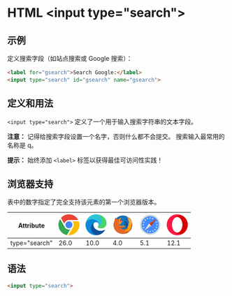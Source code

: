 HTML \<input type="search">
===

## 示例

定义搜索字段（如站点搜索或 Google 搜索）：

```html idoc:preview:iframe
<label for="gsearch">Search Google:</label>
<input type="search" id="gsearch" name="gsearch">
```

## 定义和用法

`<input type="search">` 定义了一个用于输入搜索字符串的文本字段。

**注意：** 记得给搜索字段设置一个名字，否则什么都不会提交。 搜索输入最常用的名称是 q。

**提示：** 始终添加 `<label>` 标签以获得最佳可访问性实践！

## 浏览器支持

表中的数字指定了完全支持该元素的第一个浏览器版本。

| Attribute | ![chrome][1] | ![edge][2] | ![firefox][3] | ![safari][4] | ![opera][5] |
| ------- | --- | --- | --- | --- | --- |
| type="search" | 26.0 | 10.0 | 4.0 | 5.1 | 12.1 |

## 语法

```html
<input type="search">
```

[1]: ../assets/chrome.svg
[2]: ../assets/edge.svg
[3]: ../assets/firefox.svg
[4]: ../assets/safari.svg
[5]: ../assets/opera.svg